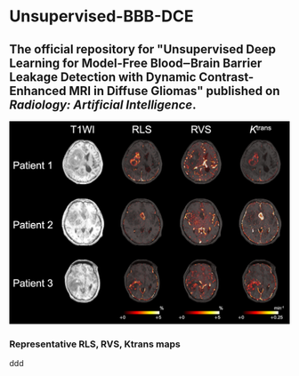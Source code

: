 # Unsupervised-BBB-DCE


## The official repository for "Unsupervised Deep Learning for Model-Free Blood‒Brain Barrier Leakage Detection with Dynamic Contrast-Enhanced MRI in Diffuse Gliomas" published on _Radiology: Artificial Intelligence_.



![Sample Figure](Figure2.png)
### Representative RLS, RVS, Ktrans maps

ddd
